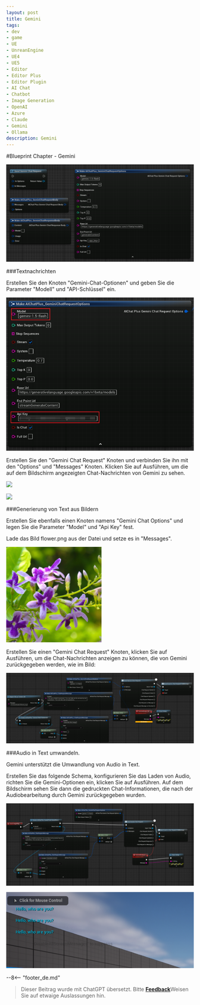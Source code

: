 ```yaml
---
layout: post
title: Gemini
tags:
- dev
- game
- UE
- UnreanEngine
- UE4
- UE5
- Editor
- Editor Plus
- Editor Plugin
- AI Chat
- Chatbot
- Image Generation
- OpenAI
- Azure
- Claude
- Gemini
- Ollama
description: Gemini
---
```


<meta property="og:title" content="UE 插件 AIChatPlus 使用说明 - 蓝图篇 - Gemini" />

#Blueprint Chapter - Gemini

![](assets/img/2024-ue-aichatplus/usage/blueprint/gemini_all.png)

###Textnachrichten

Erstellen Sie den Knoten "Gemini-Chat-Optionen" und geben Sie die Parameter "Modell" und "API-Schlüssel" ein.

![](assets/img/2024-ue-aichatplus/usage/blueprint/gemini_chat_1.png)

Erstellen Sie den "Gemini Chat Request" Knoten und verbinden Sie ihn mit den "Options" und "Messages" Knoten. Klicken Sie auf Ausführen, um die auf dem Bildschirm angezeigten Chat-Nachrichten von Gemini zu sehen.

![](assets/img/2024-ue-aichatplus/guide_gemini_blueprint_chat_1.png)

![](assets/img/2024-ue-aichatplus/guide_gemini_blueprint_chat_2.png)

###Generierung von Text aus Bildern

Erstellen Sie ebenfalls einen Knoten namens "Gemini Chat Options" und legen Sie die Parameter "Model" und "Api Key" fest.

Lade das Bild flower.png aus der Datei und setze es in "Messages".

![flower.png](assets/img/2024-ue-aichatplus/usage/blueprint/gemini_vision_1.png)

Erstellen Sie einen "Gemini Chat Request" Knoten, klicken Sie auf Ausführen, um die Chat-Nachrichten anzeigen zu können, die von Gemini zurückgegeben werden, wie im Bild:

![](assets/img/2024-ue-aichatplus/usage/blueprint/gemini_vision_2.png)

###Audio in Text umwandeln.

Gemini unterstützt die Umwandlung von Audio in Text.

Erstellen Sie das folgende Schema, konfigurieren Sie das Laden von Audio, richten Sie die Gemini-Optionen ein, klicken Sie auf Ausführen. Auf dem Bildschirm sehen Sie dann die gedruckten Chat-Informationen, die nach der Audiobearbeitung durch Gemini zurückgegeben wurden.

![guide bludprint](assets/img/2024-ue-aichatplus/guide_gemini_blueprint_sound_1.png)

![guide bludprint](assets/img/2024-ue-aichatplus/guide_gemini_blueprint_sound_2.png)

--8<-- "footer_de.md"


> Dieser Beitrag wurde mit ChatGPT übersetzt. Bitte [**Feedback**](https://github.com/disenone/wiki_blog/issues/new)Weisen Sie auf etwaige Auslassungen hin. 

